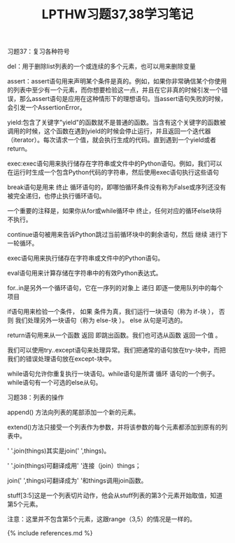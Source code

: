 ﻿---
layout: post
title: LPTHW习题37,38学习笔记
category: note
---
习题37：复习各种符号

del：用于删除list列表的一个或连续的多个元素，也可以用来删除变量

assert：assert语句用来声明某个条件是真的。例如，如果你非常确信某个你使用的列表中至少有一个元素，而你想要检验这一点，并且在它非真的时候引发一个错误，那么assert语句是应用在这种情形下的理想语句。当assert语句失败的时候，会引发一个AssertionError。

yield:包含了关键字"yield"的函数就不是普通的函数。当含有这个关键字的函数被调用的时候，这个函数在遇到yield的时候会停止运行，并且返回一个迭代器（iterator）。每次请求一个值，就会执行生成的代码。直到遇到一个yield或者return。

exec:exec语句用来执行储存在字符串或文件中的Python语句。例如，我们可以在运行时生成一个包含Python代码的字符串，然后使用exec语句执行这些语句

break语句是用来 终止 循环语句的，即哪怕循环条件没有称为False或序列还没有被完全递归，也停止执行循环语句。

一个重要的注释是，如果你从for或while循环中 终止，任何对应的循环else块将不执行。

continue语句被用来告诉Python跳过当前循环块中的剩余语句，然后 继续 进行下一轮循环。

exec语句用来执行储存在字符串或文件中的Python语句。

eval语句用来计算存储在字符串中的有效Python表达式。

for..in是另外一个循环语句，它在一序列的对象上 递归 即逐一使用队列中的每个项目

if语句用来检验一个条件， 如果 条件为真，我们运行一块语句（称为 if-块 ）， 否则 我们处理另外一块语句（称为 else-块 ）。 else 从句是可选的。

return语句用来从一个函数 返回 即跳出函数。我们也可选从函数 返回一个值 。

我们可以使用try..except语句来处理异常。我们把通常的语句放在try-块中，而把我们的错误处理语句放在except-块中。

while语句允许你重复执行一块语句。while语句是所谓 循环 语句的一个例子。while语句有一个可选的else从句。

习题38：列表的操作

append() 方法向列表的尾部添加一个新的元素。

extend()方法只接受一个列表作为参数，并将该参数的每个元素都添加到原有的列表中。

' '.join(things)其实是join(' ',things)。

' '.join(things)可翻译成用' '连接（join）things；

join(' ',things)可翻译成为' '和things调用join函数。

stuff[3:5]这是一个列表切片动作，他会从stuff列表的第3个元素开始取值，知道第5个元素。

注意：这里并不包含第5个元素，这跟range（3,5）的情况是一样的。




{% include references.md %}

